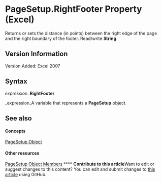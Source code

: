 
# PageSetup.RightFooter Property (Excel)

Returns or sets the distance (in points) between the right edge of the page and the right boundary of the footer. Read/write  **String**.


## Version Information

Version Added: Excel 2007 


## Syntax

 _expression_. **RightFooter**

 _expression_A variable that represents a  **PageSetup** object.


## See also


#### Concepts


 [PageSetup Object](2fd22df9-5987-f723-04a9-9a3f2e84ac81.md)
#### Other resources


 [PageSetup Object Members](feabe079-cb03-f560-6032-88f5585ec8a8.md)
****   **Contribute to this article**Want to edit or suggest changes to this content? You can edit and submit changes to  [this article](https://github.com/jhershey00/VBA_Excel_Test/OpenXMLCon/articles/e11c0ac5-4488-4557-e507-100ef81e6871.md) using GitHub.

